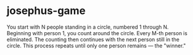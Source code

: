 # josephus-game
You start with N people standing in a circle, numbered 1 through N.  Beginning with person 1, you count around the circle.  Every M-th person is eliminated.  The counting then continues with the next person still in the circle.  This process repeats until only one person remains — the "winner."
